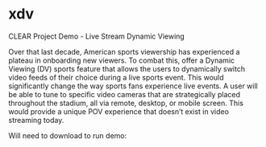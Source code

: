 # xdv
CLEAR Project Demo - Live Stream Dynamic Viewing

Over that last decade, American sports viewership has experienced a plateau in onboarding new viewers. To combat this, offer a Dynamic Viewing (DV) sports feature that allows the users to dynamically switch video feeds of their choice during a live sports event. This would significantly change the way sports fans experience live events. A user will be able to tune to specific video cameras that are strategically placed throughout the stadium, all via remote, desktop, or mobile screen. This would provide a unique POV experience that doesn’t exist in video streaming today.

Will need to download <!--npm--> to run demo:

<!--npm start-->